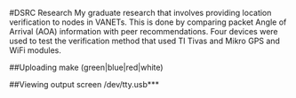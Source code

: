 #DSRC Research
My graduate research that involves providing location verification to nodes in VANETs.
This is done by comparing packet Angle of Arrival (AOA) information with peer recommendations.
Four devices were used to test the verification method that used TI Tivas and Mikro GPS and WiFi modules.

##Uploading
make (green|blue|red|white)

##Viewing output
screen /dev/tty.usb***
